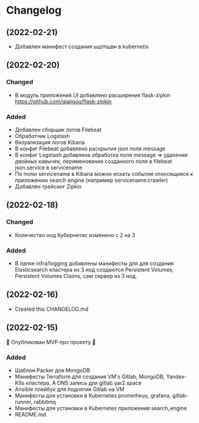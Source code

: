 # Changelog

## (2022-02-21)

* Добавлен манифест создания ьщтпщви в kubernetis

## (2022-02-20)

### Changed

* В модуль приложения UI добавлено расширение flask-zipkin https://github.com/qiajigou/flask-zipkin

### Added

* Добавлен сборщик логов Filebeat
* Обработчик Logstash
* Визуализация логов Kibana
* В конфиг Filebeat добавлено раскрытие json поля message 
* В конфиг Logstash добавлена обработка поля message => удаление двойных кавычек, перименование созданного поля в filebeat json.service в servicename
* По полю servicename в Kibana можно искать события относящиеся к приложению search engine (например servicename:crawler)
* Добавлен трейсинг Zipkin

## (2022-02-18)

### Changed

* Количество нод Кубернетис изменено с 2 на 3

### Added

* В папке infra/logging добавлены манифесты для для создания Elasticsearch кластера из 3 нод
  создаются Persistent Volumes, Persistent Volumes Claims, сам сервер из 3 нод.



## (2022-02-16)
* Created this CHANGELOG.md

## (2022-02-15)

:tada: Опубликован MVP про проекту :tada:

### Added

* Шаблон Packer для MongoDB
* Манифесты Terraform для создания VM's Gitlab, MongoDB, Yandex-K8s кластера, A DNS запись для gitlab.yar2.space
* Ansible плейбук для поднятия Gitlab на VM
* Манифесты для установки в Kubernetes prometheus, grafana, gitlab-runner, rabbitmq 
* Манифесты для установки в Kubernetes приложения search_engine
* README.md